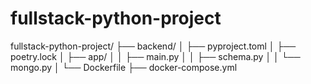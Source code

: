 # fullstack-python-project

fullstack-python-project/
├── backend/
│   ├── pyproject.toml
│   ├── poetry.lock
│   ├── app/
│   │   ├── main.py
│   │   ├── schema.py
│   │   └── mongo.py
│   └── Dockerfile
├── docker-compose.yml
